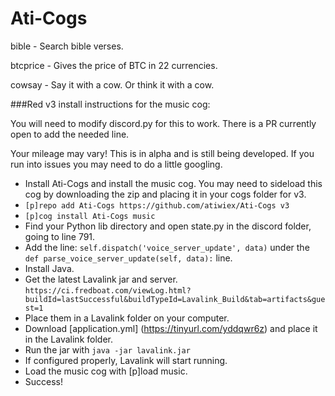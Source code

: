 # Ati-Cogs

bible - Search bible verses.

btcprice - Gives the price of BTC in 22 currencies.

cowsay - Say it with a cow. Or think it with a cow.

###Red v3 install instructions for the music cog:

You will need to modify discord.py for this to work. There is a PR currently open to add the needed line.

Your mileage may vary! This is in alpha and is still being developed. If you run into issues you may need to do a little googling.

- Install Ati-Cogs and install the music cog. You may need to sideload this cog by downloading the zip and placing it in your cogs folder for v3.
- `[p]repo add Ati-Cogs https://github.com/atiwiex/Ati-Cogs v3`
- `[p]cog install Ati-Cogs music`
- Find your Python lib directory and open state.py in the discord folder, going to line 791.
- Add the line: `self.dispatch('voice_server_update', data)` under the `def parse_voice_server_update(self, data):` line.
- Install Java.
- Get the latest Lavalink jar and server. `https://ci.fredboat.com/viewLog.html?buildId=lastSuccessful&buildTypeId=Lavalink_Build&tab=artifacts&guest=1`
- Place them in a Lavalink folder on your computer.
- Download [application.yml] (https://tinyurl.com/yddqwr6z) and place it in the Lavalink folder.
- Run the jar with `java -jar lavalink.jar`
- If configured properly, Lavalink will start running.
- Load the music cog with [p]load music.
- Success!